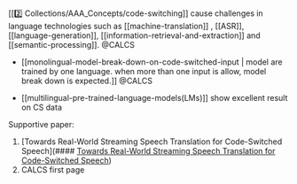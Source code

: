[[2️⃣ Collections/AAA_Concepts/code-switching]] cause challenges in language technologies such as [[machine-translation]] , [[ASR]], [[language-generation]], [[information-retrieval-and-extraction]] and [[semantic-processing]]. @CALCS

- [[monolingual-model-break-down-on-code-switched-input | model are trained by one language. when more than one input is allow, model break down is expected.]] @CALCS

- [[multilingual-pre-trained-language-models(LMs)]] show excellent result on CS data


Supportive paper:
1. [Towards Real-World Streaming Speech Translation for Code-Switched Speech](#### [Towards Real-World Streaming Speech Translation for Code-Switched Speech](https://openreview.net/forum?id=kLMxqfd7ol))
2. CALCS first page